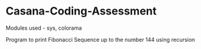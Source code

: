 # Casana-Coding-Assessment

Modules used - sys, colorama 

Program to print Fibonacci Sequence up to the number 144 using recursion
